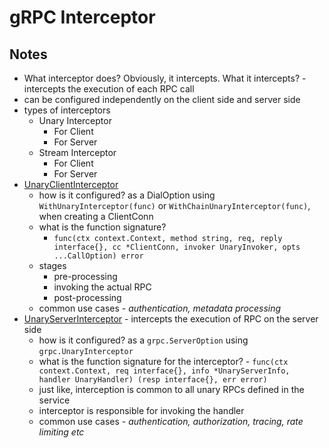 # gRPC Interceptor

## Notes

- What interceptor does? Obviously, it intercepts. What it intercepts? - intercepts the execution of each RPC call
- can be configured independently on the client side and server side
- types of interceptors
  - Unary Interceptor
    - For Client
    - For Server
  - Stream Interceptor
    - For Client
    - For Server
- [UnaryClientInterceptor](https://pkg.go.dev/google.golang.org/grpc#UnaryClientInterceptor)
  - how is it configured? as a DialOption using `WithUnaryInterceptor(func)` or `WithChainUnaryInterceptor(func)`, when creating a ClientConn
  - what is the function signature?
    - `func(ctx context.Context, method string, req, reply interface{}, cc *ClientConn, invoker UnaryInvoker, opts ...CallOption) error`
  - stages
    - pre-processing
    - invoking the actual RPC
    - post-processing
  - common use cases - *authentication, metadata processing*
- [UnaryServerInterceptor](https://pkg.go.dev/google.golang.org/grpc#UnaryServerInterceptor) - intercepts the execution of RPC on the server side
  - how is it configured? as a `grpc.ServerOption` using `grpc.UnaryInterceptor`
  - what is the function signature for the interceptor? - `func(ctx context.Context, req interface{}, info *UnaryServerInfo, handler UnaryHandler) (resp interface{}, err error)`
  - just like, interception is common to all unary RPCs defined in the service
  - interceptor is responsible for invoking the handler
  - common use cases - *authentication, authorization, tracing, rate limiting etc*
